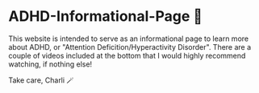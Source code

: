 # ADHD-Informational-Page 🧠

This website is intended to serve as an informational page to learn more about ADHD, or "Attention Deficition/Hyperactivity Disorder".
There are a couple of videos included at the bottom that I would highly recommend watching, if nothing else!

Take care,
Charli 🪄
